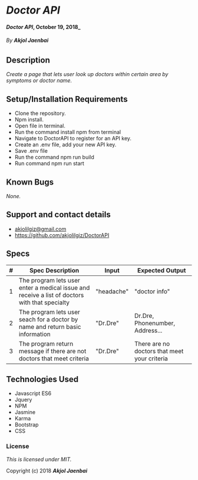 # _Doctor API_

#### _Doctor API_, October 19, 2018_

###### By _**Akjol Jaenbai**_

## Description

_Create a page that lets user look up doctors within certain area by symptoms or doctor name._

## Setup/Installation Requirements

* Clone the repository.
* Npm install.
* Open file in terminal.
* Run the command install npm from terminal
* Navigate to DoctorAPI to register for an API key.
* Create an .env file, add your new API key.
* Save .env file
* Run the command npm run build
* Run command npm run start

## Known Bugs

_None._

## Support and contact details
* akjolilgiz@gmail.com
* https://github.com/akjolilgiz/DoctorAPI

## Specs
|#|Spec Description|Input|Expected Output|
|-------|-------|------|------|
|1|The program lets user enter a medical issue and receive a list of doctors with that specialty|"headache"|"doctor info"|
|2|The program lets user seach for a doctor by name and return basic information|"Dr.Dre"|Dr.Dre, Phonenumber, Address...|
|3|The program return message if there are not doctors that meet criteria|"Dr.Dre"|There are no doctors that meet your criteria|


## Technologies Used

* Javascript ES6
* Jquery
* NPM
* Jasmine
* Karma
* Bootstrap
* CSS



### License

*This is licensed under MIT.*

Copyright (c) 2018 **_Akjol Jaenbai_**
